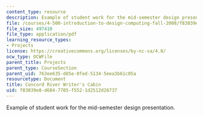 ```yaml
---
content_type: resource
description: Example of student work for the mid-semester design presentation.
file: /courses/4-500-introduction-to-design-computing-fall-2008/f83039e8d6847705f5521d2512d26737_assn4b_2.pdf
file_size: 497410
file_type: application/pdf
learning_resource_types:
- Projects
license: https://creativecommons.org/licenses/by-nc-sa/4.0/
ocw_type: OCWFile
parent_title: Projects
parent_type: CourseSection
parent_uid: 763ee635-d85e-0fed-5134-5eea3b61c05a
resourcetype: Document
title: Concord River Writer's Cabin
uid: f83039e8-d684-7705-f552-1d2512d26737
---
```

Example of student work for the mid-semester design presentation.